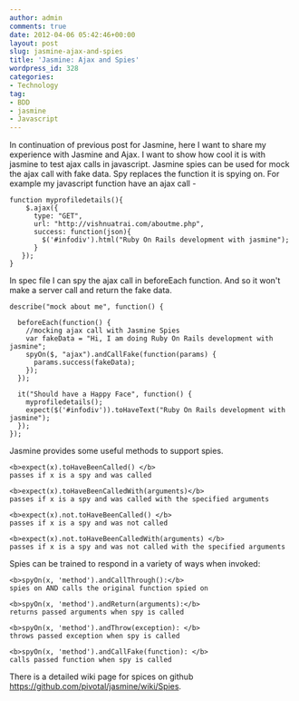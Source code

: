 ```yaml
---
author: admin
comments: true
date: 2012-04-06 05:42:46+00:00
layout: post
slug: jasmine-ajax-and-spies
title: 'Jasmine: Ajax and Spies'
wordpress_id: 328
categories:
- Technology
tag:
- BDD
- jasmine
- Javascript
---
```


In continuation of previous post for Jasmine, here I want to share my experience with Jasmine and Ajax. I want to show how cool it is with jasmine to test ajax calls in javascript. <!--more--> Jasmine spies can be used for mock the ajax call with fake data. Spy replaces the function it is spying on. For example my javascript function have an ajax call -
    
    
    function myprofiledetails(){
        $.ajax({
          type: "GET",
          url: "http://vishnuatrai.com/aboutme.php",
          success: function(json){
            $('#infodiv').html("Ruby On Rails development with jasmine");
          }
       });
    }
    



In spec file I can spy the ajax call in beforeEach function. And so it won't make a server call and return the fake data.

    
    
    describe("mock about me", function() {
    
      beforeEach(function() {
        //mocking ajax call with Jasmine Spies
        var fakeData = "Hi, I am doing Ruby On Rails development with jasmine";
        spyOn($, "ajax").andCallFake(function(params) {
          params.success(fakeData);
        });
      });
    
      it("Should have a Happy Face", function() {
        myprofiledetails();
        expect($('#infodiv')).toHaveText("Ruby On Rails development with jasmine");
      });
    });
    



Jasmine provides some useful methods to support spies. 

    
    
    <b>expect(x).toHaveBeenCalled() </b> 
    passes if x is a spy and was called
    
    <b>expect(x).toHaveBeenCalledWith(arguments)</b>   
    passes if x is a spy and was called with the specified arguments
    
    <b>expect(x).not.toHaveBeenCalled() </b>                       
    passes if x is a spy and was not called
    
    <b>expect(x).not.toHaveBeenCalledWith(arguments) </b>   
    passes if x is a spy and was not called with the specified arguments
    



Spies can be trained to respond in a variety of ways when invoked:


    
    
    <b>spyOn(x, 'method').andCallThrough():</b>
    spies on AND calls the original function spied on
    
    <b>spyOn(x, 'method').andReturn(arguments):</b>
    returns passed arguments when spy is called
    
    <b>spyOn(x, 'method').andThrow(exception): </b>
    throws passed exception when spy is called
    
    <b>spyOn(x, 'method').andCallFake(function): </b>
    calls passed function when spy is called
    



There is a detailed wiki page for spices on github https://github.com/pivotal/jasmine/wiki/Spies.
